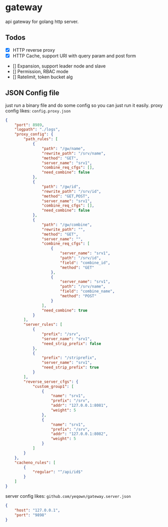 # gateway

api gateway for golang http server.

## Todos

- [x] HTTP reverse proxy 
- [x] HTTP Cache, support URI with query param and post form
- [] Expansion, support leader node and slave
- [] Permission, RBAC mode
- [] Ratelimit, token bucket alg

## JSON Config file

just run a binary file and do some config so you can just run it easily. proxy config likes: `config.proxy.json`
```json
{
    "port": 8989,
    "logpath": "./logs",
    "proxy_config": {
        "path_rules": [
            {
                "path": "/gw/name",
                "rewrite_path": "/srv/name",
                "method": "GET",
                "server_name": "srv1",
                "combine_req_cfgs": [],
                "need_combine": false
            },
            {
                "path": "/gw/id",
                "rewrite_path": "/srv/id",
                "method": "GET,POST",
                "server_name": "srv1",
                "combine_req_cfgs": [],
                "need_combine": false
            },
            {
                "path": "/gw/combine",
                "rewrite_path": "",
                "method": "GET",
                "server_name": "",
                "combine_req_cfgs": [
                    {
                        "server_name": "srv1",
                        "path": "/srv/id",
                        "field": "combine_id",
                        "method": "GET"
                    },
                    {
                        "server_name": "srv1",
                        "path": "/srv/name",
                        "field": "combine_name",
                        "method": "POST"
                    }
                ],
                "need_combine": true
            }
        ],
        "server_rules": [
            {
                "prefix": "/srv",
                "server_name": "srv1",
                "need_strip_prefix": false
            },
            {
                "prefix": "/striprefix",
                "server_name": "srv1",
                "need_strip_prefix": true
            }
        ],
        "reverse_server_cfgs": {
            "custom_group1": [
                {
                    "name": "srv1",
                    "prefix": "/srv",
                    "addr": "127.0.0.1:8081",
                    "weight": 5
                },
                {
                    "name": "srv1",
                    "prefix": "/srv",
                    "addr": "127.0.0.1:8082",
                    "weight": 5
                }
            ]
        }
    },
    "cacheno_rules": [
        {
            "regular": "^/api/id$"
        }
    ]
}
```

server config likes: `github.com/yeqown/gateway.server.json`
```json
{
    "host": "127.0.0.1",
    "port": "9898"
}
```
